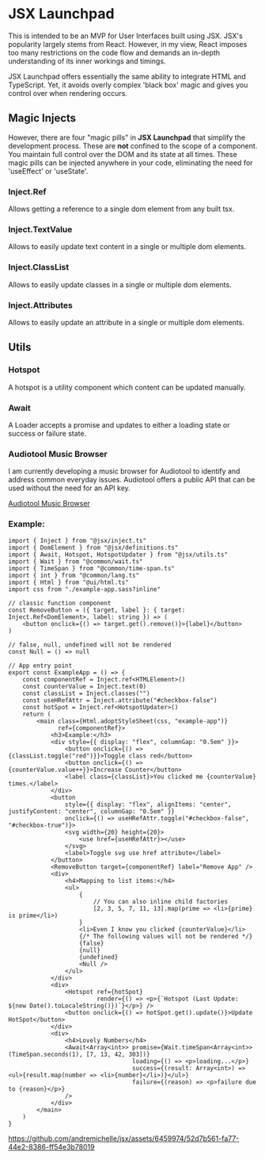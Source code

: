 # JSX Launchpad

This is intended to be an MVP for User Interfaces built using JSX. JSX's popularity largely stems from React. However,
in my view, React imposes too many restrictions on the code flow and demands an in-depth understanding of its inner
workings and timings.

JSX Launchpad offers essentially the same ability to integrate HTML and TypeScript. Yet, it avoids overly complex 'black
box' magic and gives you control over when rendering occurs.

## Magic Injects

However, there are four "magic pills" in **JSX Launchpad** that simplify
the development process. These are **not** confined to the scope of a component. You maintain full control over the DOM
and
its state at all times. These magic pills can be injected anywhere in your code, eliminating the need for 'useEffect'
or 'useState'.

### Inject.Ref

Allows getting a reference to a single dom element from any built tsx.

### Inject.TextValue

Allows to easily update text content in a single or multiple dom elements.

### Inject.ClassList

Allows to easily update classes in a single or multiple dom elements.

### Inject.Attributes

Allows to easily update an attribute in a single or multiple dom elements.

## Utils

### Hotspot

A hotspot is a utility component which content can be updated manually.

### Await

A Loader accepts a promise and updates to either a loading state or success or failure state.

### Audiotool Music Browser

I am currently developing a music browser for Audiotool to identify and address common everyday issues. Audiotool offers a public API that can be used without the need for an API key.

[Audiotool Music Browser](https://andremichelle.io/compact/#tracks/kepz)

### Example:

```tsx
import { Inject } from "@jsx/inject.ts"
import { DomElement } from "@jsx/definitions.ts"
import { Await, Hotspot, HotspotUpdater } from "@jsx/utils.ts"
import { Wait } from "@common/wait.ts"
import { TimeSpan } from "@common/time-span.ts"
import { int } from "@common/lang.ts"
import { Html } from "@ui/html.ts"
import css from "./example-app.sass?inline"

// classic function component
const RemoveButton = ({ target, label }: { target: Inject.Ref<DomElement>, label: string }) => (
    <button onclick={() => target.get().remove()}>{label}</button>
)

// false, null, undefined will not be rendered
const Null = () => null

// App entry point
export const ExampleApp = () => {
    const componentRef = Inject.ref<HTMLElement>()
    const counterValue = Inject.text(0)
    const classList = Inject.classes("")
    const useHRefAttr = Inject.attribute("#checkbox-false")
    const hotSpot = Inject.ref<HotspotUpdater>()
    return (
        <main class={Html.adoptStyleSheet(css, "example-app")}
              ref={componentRef}>
            <h3>Example:</h3>
            <div style={{ display: "flex", columnGap: "0.5em" }}>
                <button onclick={() => {classList.toggle("red")}}>Toggle class red</button>
                <button onclick={() => {counterValue.value++}}>Increase Counter</button>
                <label class={classList}>You clicked me {counterValue} times.</label>
            </div>
            <button
                style={{ display: "flex", alignItems: "center", justifyContent: "center", columnGap: "0.5em" }}
                onclick={() => useHRefAttr.toggle("#checkbox-false", "#checkbox-true")}>
                <svg width={20} height={20}>
                    <use href={useHRefAttr}></use>
                </svg>
                <label>Toggle svg use href attribute</label>
            </button>
            <RemoveButton target={componentRef} label="Remove App" />
            <div>
                <h4>Mapping to list items:</h4>
                <ul>
                    {
                        // You can also inline child factories
                        [2, 3, 5, 7, 11, 13].map(prime => <li>{prime} is prime</li>)
                    }
                    <li>Even I know you clicked {counterValue}</li>
                    {/* The following values will not be rendered */}
                    {false}
                    {null}
                    {undefined}
                    <Null />
                </ul>
            </div>
            <div>
                <Hotspot ref={hotSpot}
                         render={() => <p>{`Hotspot (Last Update: ${new Date().toLocaleString()})`}</p>} />
                <button onclick={() => hotSpot.get().update()}>Update HotSpot</button>
            </div>
            <div>
                <h4>Lovely Numbers</h4>
                <Await<Array<int>> promise={Wait.timeSpan<Array<int>>(TimeSpan.seconds(1), [7, 13, 42, 303])}
                                   loading={() => <p>loading...</p>}
                                   success={(result: Array<int>) => <ul>{result.map(number => <li>{number}</li>)}</ul>}
                                   failure={(reason) => <p>failure due to {reason}</p>}
                />
            </div>
        </main>
    )
}
```

https://github.com/andremichelle/jsx/assets/6459974/52d7b561-fa77-44e2-8386-ff54e3b78019
